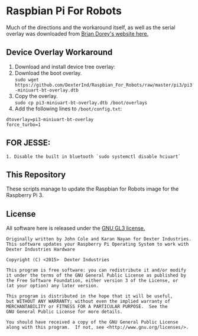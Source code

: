 # Raspbian Pi For Robots

Much of the directions and the workaround itself, as well as the serial overlay was downloaded from [Brian Dorey's website here.](http://www.briandorey.com/post/Raspberry-Pi-3-UART-Overlay-Workaround)

## Device Overlay Workaround

1. Download and install device tree overlay:
2. Download the boot overlay.  
```sudo wget https://github.com/DexterInd/Raspbian_For_Robots/raw/master/pi3/pi3-miniuart-bt-overlay.dtb```
3. Copy the overlay.  
```sudo cp pi3-miniuart-bt-overlay.dtb /boot/overlays```
4. Add the following lines to `/boot/config.txt`:
```	
dtoverlay=pi3-miniuart-bt-overlay
force_turbo=1
```
    
## FOR JESSE:
	1. Disable the built in bluetooth `sudo systemctl disable hciuart`

## This Repository

These scripts manage to update the Raspbian for Robots image for the Raspberry Pi 3.

## License
All software here is released under the [GNU GL3 license.](http://www.gnu.org/licenses/gpl-3.0.txt)


    Originally written by John Cole and Karan Nayan for Dexter Industries.  This software updates your Raspberry Pi Operating System to work with Dexter Industries Hardware
    
    Copyright (C) <2015>  Dexter Industries

    This program is free software: you can redistribute it and/or modify
    it under the terms of the GNU General Public License as published by
    the Free Software Foundation, either version 3 of the License, or
    (at your option) any later version.

    This program is distributed in the hope that it will be useful,
    but WITHOUT ANY WARRANTY; without even the implied warranty of
    MERCHANTABILITY or FITNESS FOR A PARTICULAR PURPOSE.  See the
    GNU General Public License for more details.

    You should have received a copy of the GNU General Public License
    along with this program.  If not, see <http://www.gnu.org/licenses/>.


